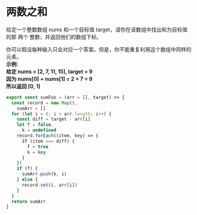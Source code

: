 # 两数之和
给定一个整数数组 nums 和一个目标值 target，请你在该数组中找出和为目标值的那 两个 整数，并返回他们的数组下标。

你可以假设每种输入只会对应一个答案。但是，你不能重复利用这个数组中同样的元素。  
**示例:**  
**给定 nums = [2, 7, 11, 15], target = 9**  
**因为 nums[0] + nums[1] = 2 + 7 = 9**  
**所以返回 [0, 1]**

```javascript
export const sumFoo = (arr = [], target) => {
  const record = new Map(),
    sumArr = []
  for (let i = 0; i < arr.length; i++) {
    const diff = target - arr[i]
    let f = false,
      k = undefined
    record.forEach((item, key) => {
      if (item === diff) {
        f = true
        k = key
      }
    })
    if (f) {
      sumArr.push(k, i)
    } else {
      record.set(i, arr[i])
    }
  }
  return sumArr
}
```

<CodeTest mode='twoSum' />